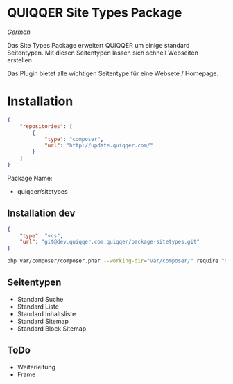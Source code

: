 # QUIQQER Site Types Package

_German_

Das Site Types Package erweitert QUIQQER um einige standard Seitentypen.
Mit diesen Seitentypen lassen sich schnell Webseiten erstellen.

Das Plugin bietet alle wichtigen Seitentype für eine Websete / Homepage.


# Installation

```json
{
    "repositories": [
        {
            "type": "composer",
            "url": "http://update.quiqqer.com/"
        }
    ]
}

```
Package Name:

+ quiqqer/sitetypes


## Installation dev

```json
{
    "type": "vcs",
    "url": "git@dev.quiqqer.com:quiqqer/package-sitetypes.git"
}
```

```bash
php var/composer/composer.phar --working-dir="var/composer/" require "quiqqer/sitetypes:dev-dev"
```

## Seitentypen

- Standard Suche
- Standard Liste
- Standard Inhaltsliste
- Standard Sitemap
- Standard Block Sitemap


## ToDo

- Weiterleitung
- Frame

